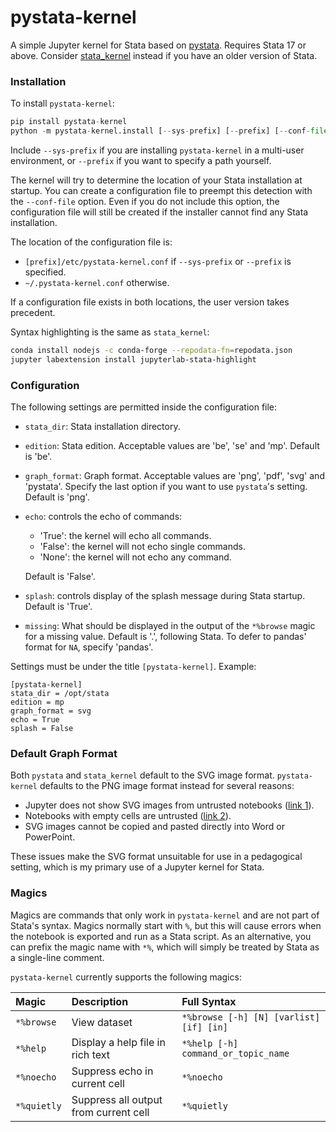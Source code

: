 # pystata-kernel

A simple Jupyter kernel for Stata based on [pystata](https://www.stata.com/python/pystata/). 
Requires Stata 17 or above.
Consider [stata_kernel](https://github.com/kylebarron/stata_kernel) instead if you have an 
older version of Stata. 

### Installation
To install `pystata-kernel`:

```python
pip install pystata-kernel
python -m pystata-kernel.install [--sys-prefix] [--prefix] [--conf-file]
```

Include `--sys-prefix` if you are installing `pystata-kernel` in a multi-user environment,
or `--prefix` if you want to specify a path yourself.

The kernel will try to determine the location of your Stata installation at startup. 
You can create a configuration file to preempt this detection with the `--conf-file` option.
Even if you do not include this option, the configuration file will still be created if the 
installer cannot find any Stata installation.

The location of the configuration file is:

- `[prefix]/etc/pystata-kernel.conf` if `--sys-prefix` or `--prefix` is specified.
-  `~/.pystata-kernel.conf` otherwise.

If a configuration file exists in both locations, the user version takes precedent. 

Syntax highlighting is the same as `stata_kernel`:

```sh
conda install nodejs -c conda-forge --repodata-fn=repodata.json
jupyter labextension install jupyterlab-stata-highlight
```

### Configuration

The following settings are permitted inside the configuration file:

- `stata_dir`: Stata installation directory.
- `edition`: Stata edition. Acceptable values are 'be', 'se' and 'mp'.
    Default is 'be'.
- `graph_format`: Graph format. Acceptable values are 'png', 'pdf', 'svg' and 'pystata'.
    Specify the last option if you want to use `pystata`'s setting. Default is 'png'. 
- `echo`: controls the echo of commands:
    - 'True': the kernel will echo all commands. 
    - 'False': the kernel will not echo single commands.
    - 'None': the kernel will not echo any command. 

    Default is 'False'.
- `splash`: controls display of the splash message during Stata startup. Default is 'True'.
- `missing`: What should be displayed in the output of the `*%browse` magic for a missing value. Default is '.', following Stata. To defer to pandas' format for `NA`, specify 'pandas'.

Settings must be under the title `[pystata-kernel]`. Example:

```
[pystata-kernel]
stata_dir = /opt/stata
edition = mp
graph_format = svg
echo = True
splash = False
```

### Default Graph Format

Both `pystata` and `stata_kernel` default to the SVG image format. 
`pystata-kernel` defaults to the PNG image format instead for several reasons:

- Jupyter does not show SVG images from untrusted notebooks ([link 1](https://stackoverflow.com/questions/68398033/svg-figures-hidden-in-jupyterlab-after-some-time)).
- Notebooks with empty cells are untrusted ([link 2](https://github.com/jupyterlab/jupyterlab/issues/9765)).
- SVG images cannot be copied and pasted directly into Word or PowerPoint.

These issues make the SVG format unsuitable for use in a pedagogical setting, 
which is my primary use of a Jupyter kernel for Stata. 

### Magics

Magics are commands that only work in `pystata-kernel` and are not part of 
Stata's syntax. 
Magics normally start with `%`, but this will cause errors when the notebook
is exported and run as a Stata script. As an alternative, you can prefix the 
magic name with `*%`, which will simply be treated by Stata as a single-line comment.

`pystata-kernel` currently supports the following magics:

| Magic | Description | Full Syntax |
| :-- | :-- | :-- |
| `*%browse` | View dataset | `*%browse [-h] [N] [varlist] [if] [in]` |
| `*%help` | Display a help file in rich text| `*%help [-h] command_or_topic_name` |
| `*%noecho` | Suppress echo in current cell | `*%noecho` |
| `*%quietly` | Suppress all output from current cell | `*%quietly` |
